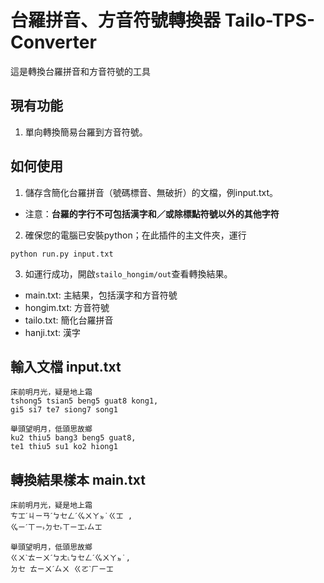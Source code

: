 # 台羅拼音、方音符號轉換器 Tailo-TPS-Converter
這是轉換台羅拼音和方音符號的工具

## 現有功能
1. 單向轉換簡易台羅到方音符號。

## 如何使用
1. 儲存含簡化台羅拼音（號碼標音、無破折）的文檔，例input.txt。
* 注意：**台羅的字行不可包括漢字和／或除標點符號以外的其他字符**

2. 確保您的電腦已安裝python；在此插件的主文件夾，運行
```
python run.py input.txt
```

3. 如運行成功，開啟`stailo_hongim/out`查看轉換結果。
* main.txt: 主結果，包括漢字和方音符號
* hongim.txt: 方音符號
* tailo.txt: 簡化台羅拼音
* hanji.txt: 漢字

輸入文檔 input.txt
------
```
床前明月光，疑是地上霜
tshong5 tsian5 beng5 guat8 kong1,
gi5 si7 te7 siong7 song1

舉頭望明月，低頭思故鄉
ku2 thiu5 bang3 beng5 guat8,
te1 thiu5 su1 ko2 hiong1
```

轉換結果樣本 main.txt
------
```
床前明月光，疑是地上霜
ㄘㆲˊㄐㄧㄢˊㆠㆤㄥˊㆣㄨㄚㆵ˙ㄍㆲ ,
ㆣㄧˊㄒㄧ˫ㄉㆤ˫ㄒㄧㆲ˫ㄙㆲ 

舉頭望明月，低頭思故鄉
ㄍㄨˋㄊㄧㄨˊㆠㄤ˪ㆠㆤㄥˊㆣㄨㄚㆵ˙,
ㄉㆤ ㄊㄧㄨˊㄙㄨ ㄍㄛˋㄏㄧㆲ 
```
